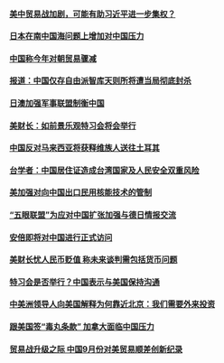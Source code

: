 #### [美中贸易战加剧，可能有助习近平进一步集权？](../pages/zyyyoeqqvi/4611522.md?t=10122135) 

#### [日本在南中国海问题上增加对中国压力](../pages/zyyyoeqqvi/4611157.md?t=10122135) 

#### [中国称今年对朝贸易骤减](../pages/zyyyoeqqvi/4611123.md?t=10122135) 

#### [报道：中国仅存自由派智库天则所将遭当局彻底封杀](../pages/zyyyoeqqvi/4610908.md?t=10122135) 

#### [日澳加强军事联盟制衡中国](../pages/zyyyoeqqvi/4610800.md?t=10122135) 

#### [美财长：如前景乐观特习会将会举行](../pages/zyyyoeqqvi/4610784.md?t=10122135) 

#### [中国反对马来西亚将获释维族人送往土耳其](../pages/zyyyoeqqvi/4610714.md?t=10122135) 

#### [台学者：中国居住证造成台湾国家及人民安全双重风险](../pages/zyyyoeqqvi/4610673.md?t=10122135) 

#### [美加强对向中国出口民用核能技术的管制](../pages/zyyyoeqqvi/4610654.md?t=10122135) 

#### [“五眼联盟”为应对中国扩张加强与德日情报交流 ](../pages/zyyyoeqqvi/4610644.md?t=10122135) 

#### [安倍即将对中国进行正式访问](../pages/zyyyoeqqvi/4610598.md?t=10122135) 

#### [美财长忧人民币贬值 称未来谈判需包括货币问题](../pages/zyyyoeqqvi/4610589.md?t=10122135) 

#### [特习会是否举行？中国表示与美国保持沟通](../pages/zyyyoeqqvi/4610580.md?t=10122135) 

#### [中美洲领导人向美国解释为何靠近北京：我们需要外来投资](../pages/zyyyoeqqvi/4610516.md?t=10122135) 

#### [跟美国签“毒丸条款” 加拿大面临中国压力](../pages/zyyyoeqqvi/4610475.md?t=10122135) 

#### [贸易战升级之际 中国9月份对美贸易顺差创新纪录](../pages/zyyyoeqqvi/4610476.md?t=10122135) 

